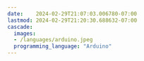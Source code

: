 ```yaml
---
date:    2024-02-29T21:07:03.006780-07:00
lastmod: 2024-02-29T21:20:30.688632-07:00
cascade:
  images:
  - /languages/arduino.jpeg
  programming_language: "Arduino"
---
```

